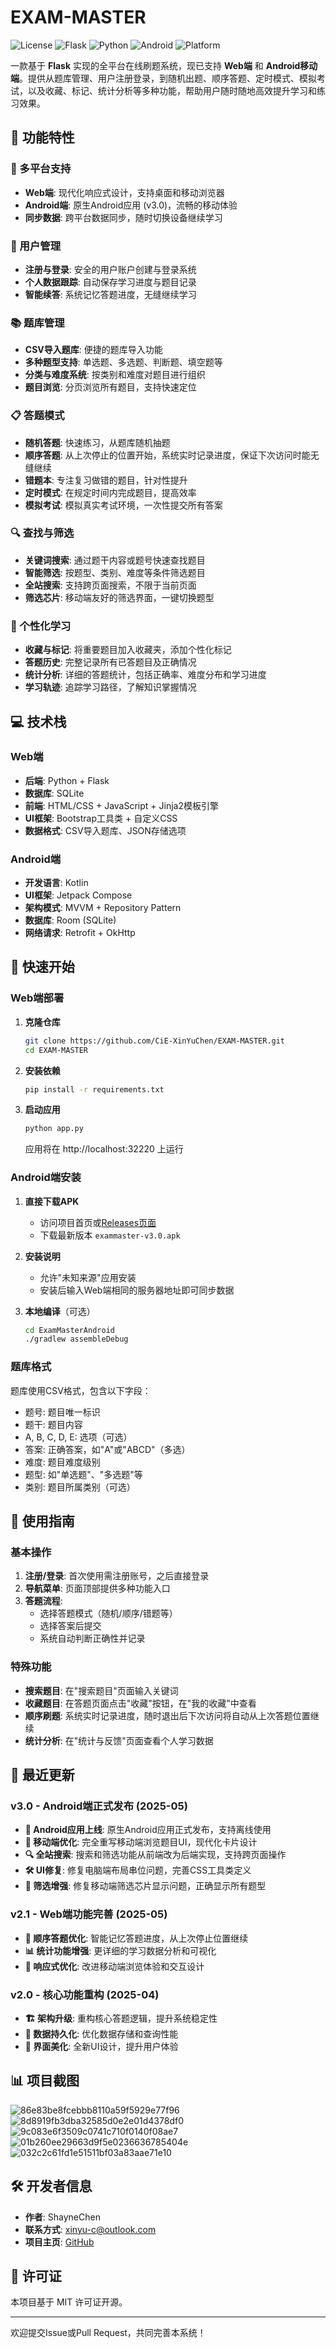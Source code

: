 # EXAM-MASTER

![License](https://img.shields.io/badge/license-MIT-blue.svg)
![Flask](https://img.shields.io/badge/Flask-2.0+-green.svg)
![Python](https://img.shields.io/badge/Python-3.6+-blue.svg)
![Android](https://img.shields.io/badge/Android-v3.0-green.svg)
![Platform](https://img.shields.io/badge/Platform-Web%20%7C%20Mobile-blue.svg)

一款基于 **Flask** 实现的全平台在线刷题系统，现已支持 **Web端** 和 **Android移动端**。提供从题库管理、用户注册登录，到随机出题、顺序答题、定时模式、模拟考试，以及收藏、标记、统计分析等多种功能，帮助用户随时随地高效提升学习和练习效果。

## 🌟 功能特性

### 📱 多平台支持
- **Web端**: 现代化响应式设计，支持桌面和移动浏览器
- **Android端**: 原生Android应用 (v3.0)，流畅的移动体验
- **同步数据**: 跨平台数据同步，随时切换设备继续学习

### 📝 用户管理
- **注册与登录**: 安全的用户账户创建与登录系统
- **个人数据跟踪**: 自动保存学习进度与题目记录
- **智能续答**: 系统记忆答题进度，无缝继续学习

### 📚 题库管理
- **CSV导入题库**: 便捷的题库导入功能
- **多种题型支持**: 单选题、多选题、判断题、填空题等
- **分类与难度系统**: 按类别和难度对题目进行组织
- **题目浏览**: 分页浏览所有题目，支持快速定位

### 📋 答题模式
- **随机答题**: 快速练习，从题库随机抽题
- **顺序答题**: 从上次停止的位置开始，系统实时记录进度，保证下次访问时能无缝继续
- **错题本**: 专注复习做错的题目，针对性提升
- **定时模式**: 在规定时间内完成题目，提高效率
- **模拟考试**: 模拟真实考试环境，一次性提交所有答案

### 🔍 查找与筛选
- **关键词搜索**: 通过题干内容或题号快速查找题目
- **智能筛选**: 按题型、类别、难度等条件筛选题目
- **全站搜索**: 支持跨页面搜索，不限于当前页面
- **筛选芯片**: 移动端友好的筛选界面，一键切换题型

### 🔖 个性化学习
- **收藏与标记**: 将重要题目加入收藏夹，添加个性化标记
- **答题历史**: 完整记录所有已答题目及正确情况
- **统计分析**: 详细的答题统计，包括正确率、难度分布和学习进度
- **学习轨迹**: 追踪学习路径，了解知识掌握情况

## 💻 技术栈

### Web端
- **后端**: Python + Flask
- **数据库**: SQLite
- **前端**: HTML/CSS + JavaScript + Jinja2模板引擎
- **UI框架**: Bootstrap工具类 + 自定义CSS
- **数据格式**: CSV导入题库、JSON存储选项

### Android端
- **开发语言**: Kotlin
- **UI框架**: Jetpack Compose
- **架构模式**: MVVM + Repository Pattern
- **数据库**: Room (SQLite)
- **网络请求**: Retrofit + OkHttp

## 🚀 快速开始

### Web端部署

1. **克隆仓库**
   ```bash
   git clone https://github.com/CiE-XinYuChen/EXAM-MASTER.git
   cd EXAM-MASTER
   ```

2. **安装依赖**
   ```bash
   pip install -r requirements.txt
   ```

3. **启动应用**
   ```bash
   python app.py
   ```
   应用将在 http://localhost:32220 上运行

### Android端安装

1. **直接下载APK**
   - 访问项目首页或[Releases页面](https://github.com/CiE-XinYuChen/EXAM-MASTER/releases)
   - 下载最新版本 `exammaster-v3.0.apk`
   
2. **安装说明**
   - 允许"未知来源"应用安装
   - 安装后输入Web端相同的服务器地址即可同步数据

3. **本地编译**（可选）
   ```bash
   cd ExamMasterAndroid
   ./gradlew assembleDebug
   ```

### 题库格式

题库使用CSV格式，包含以下字段：
- 题号: 题目唯一标识
- 题干: 题目内容
- A, B, C, D, E: 选项（可选）
- 答案: 正确答案，如"A"或"ABCD"（多选）
- 难度: 题目难度级别
- 题型: 如"单选题"、"多选题"等
- 类别: 题目所属类别（可选）

## 📖 使用指南

### 基本操作

1. **注册/登录**: 首次使用需注册账号，之后直接登录
2. **导航菜单**: 页面顶部提供多种功能入口
3. **答题流程**: 
   - 选择答题模式（随机/顺序/错题等）
   - 选择答案后提交
   - 系统自动判断正确性并记录

### 特殊功能

- **搜索题目**: 在"搜索题目"页面输入关键词
- **收藏题目**: 在答题页面点击"收藏"按钮，在"我的收藏"中查看
- **顺序刷题**: 系统实时记录进度，随时退出后下次访问将自动从上次答题位置继续
- **统计分析**: 在"统计与反馈"页面查看个人学习数据

## 🔄 最近更新

### v3.0 - Android端正式发布 (2025-05)
- **🎉 Android应用上线**: 原生Android应用正式发布，支持离线使用
- **📱 移动端优化**: 完全重写移动端浏览题目UI，现代化卡片设计
- **🔍 全站搜索**: 搜索和筛选功能从前端改为后端实现，支持跨页面操作
- **🛠 UI修复**: 修复电脑端布局串位问题，完善CSS工具类定义
- **🎯 筛选增强**: 修复移动端筛选芯片显示问题，正确显示所有题型

### v2.1 - Web端功能完善 (2025-05)
- **🔧 顺序答题优化**: 智能记忆答题进度，从上次停止位置继续
- **📊 统计功能增强**: 更详细的学习数据分析和可视化
- **🎨 响应式优化**: 改进移动端浏览体验和交互设计

### v2.0 - 核心功能重构 (2025-04)
- **🏗 架构升级**: 重构核心答题逻辑，提升系统稳定性
- **💾 数据持久化**: 优化数据存储和查询性能
- **🎪 界面美化**: 全新UI设计，提升用户体验

## 📊 项目截图
![86e83be8fcebbb8110a59f5929e77f96](https://github.com/user-attachments/assets/0b41c79d-5a42-4136-ae2e-a4c5c37b5520)
![8d8919fb3dba32585d0e2e01d4378df0](https://github.com/user-attachments/assets/a2a7c83b-ab16-430a-92ed-2c71877d86a3)
![9c083e6f3509c0741c710f0140f08ae7](https://github.com/user-attachments/assets/91be6aaf-b1c0-4f06-a19b-ef713526a132)
![01b260ee29663d9f5e0236636785404e](https://github.com/user-attachments/assets/5cb79c3b-beaa-4fe6-af98-a2dc593ed79c)
![032c2c61fd1e51511bf03a83aae71e10](https://github.com/user-attachments/assets/e00a6d37-e086-42a0-92ac-028ad7e6298c)


## 🛠 开发者信息

- **作者**: ShayneChen
- **联系方式**: [xinyu-c@outlook.com](mailto:xinyu-c@outlook.com)
- **项目主页**: [GitHub](https://github.com/CiE-XinYuChen/EXAM-MASTER)

## 📄 许可证

本项目基于 MIT 许可证开源。

---

欢迎提交Issue或Pull Request，共同完善本系统！
